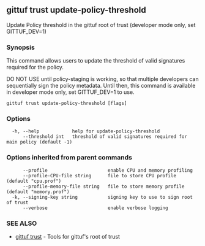 ## gittuf trust update-policy-threshold

Update Policy threshold in the gittuf root of trust (developer mode only, set GITTUF_DEV=1)

### Synopsis

This command allows users to update the threshold of valid signatures required for the policy.

DO NOT USE until policy-staging is working, so that multiple developers can sequentially sign the policy metadata.
Until then, this command is available in developer mode only, set GITTUF_DEV=1 to use.

```
gittuf trust update-policy-threshold [flags]
```

### Options

```
  -h, --help            help for update-policy-threshold
      --threshold int   threshold of valid signatures required for main policy (default -1)
```

### Options inherited from parent commands

```
      --profile                      enable CPU and memory profiling
      --profile-CPU-file string      file to store CPU profile (default "cpu.prof")
      --profile-memory-file string   file to store memory profile (default "memory.prof")
  -k, --signing-key string           signing key to use to sign root of trust
      --verbose                      enable verbose logging
```

### SEE ALSO

* [gittuf trust](gittuf_trust.md)	 - Tools for gittuf's root of trust

